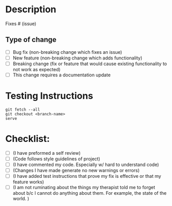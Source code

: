 # Description
Fixes # (issue)
## Type of change
- [ ] Bug fix (non-breaking change which fixes an issue)
- [ ] New feature (non-breaking change which adds functionality)
- [ ] Breaking change (fix or feature that would cause existing functionality to not work as expected)
- [ ] This change requires a documentation update
# Testing Instructions
```
git fetch --all
git checkout <branch-name>
serve
```

# Checklist:
- [ ] (I have preformed a self review)
- [ ] (Code follows style guidelines of project)
- [ ] (I have commented my code. Especially w/ hard to understand code)
- [ ] (Changes I have made generate no new warnings or errors)
- [ ] (I have added test instructions that prove my fix is effective or that my feature works)
- [ ] (I am not ruminating about the things my therapist told me to forget about b/c I cannot do anything about them. For example, the state of the world. )

